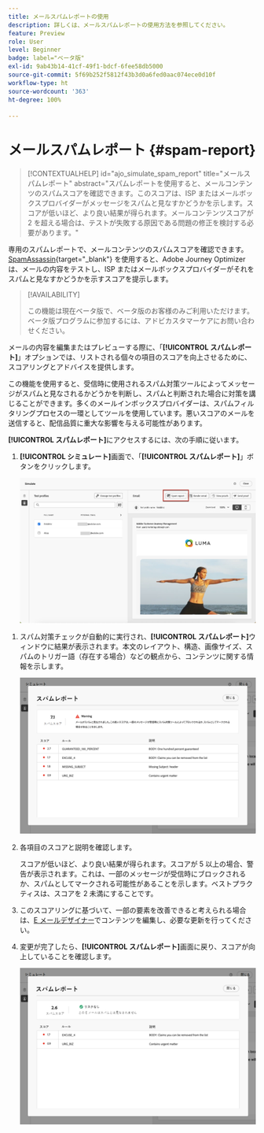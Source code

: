 ```yaml
---
title: メールスパムレポートの使用
description: 詳しくは、メールスパムレポートの使用方法を参照してください。
feature: Preview
role: User
level: Beginner
badge: label="ベータ版"
exl-id: 9ab43b14-41cf-49f1-bdcf-6fee58db5000
source-git-commit: 5f69b252f5812f43b3d0a6fed0aac074ece0d10f
workflow-type: ht
source-wordcount: '363'
ht-degree: 100%

---
```


# メールスパムレポート {#spam-report}

>[!CONTEXTUALHELP]
>id="ajo_simulate_spam_report"
>title="メールスパムレポート"
>abstract="スパムレポートを使用すると、メールコンテンツのスパムスコアを確認できます。このスコアは、ISP またはメールボックスプロバイダーがメッセージをスパムと見なすかどうかを示します。スコアが低いほど、より良い結果が得られます。メールコンテンツスコアが 2 を超える場合は、テストが失敗する原因である問題の修正を検討する必要があります。"

専用のスパムレポートで、メールコンテンツのスパムスコアを確認できます。[SpamAssassin](https://spamassassin.apache.org/){target="_blank"} を使用すると、Adobe Journey Optimizer は、メールの内容をテストし、ISP またはメールボックスプロバイダーがそれをスパムと見なすかどうかを示すスコアを提示します。

>[!AVAILABILITY]
>
>この機能は現在ベータ版で、ベータ版のお客様のみご利用いただけます。ベータ版プログラムに参加するには、アドビカスタマーケアにお問い合わせください。

メールの内容を編集またはプレビューする際に、「**[!UICONTROL スパムレポート]**」オプションでは、リストされる個々の項目のスコアを向上させるために、スコアリングとアドバイスを提供します。

この機能を使用すると、受信時に使用されるスパム対策ツールによってメッセージがスパムと見なされるかどうかを判断し、スパムと判断された場合に対策を講じることができます。多くのメールインボックスプロバイダーは、スパムフィルタリングプロセスの一環としてツールを使用しています。悪いスコアのメールを送信すると、配信品質に重大な影響を与える可能性があります。

**[!UICONTROL スパムレポート]**&#x200B;にアクセスするには、次の手順に従います。

1. **[!UICONTROL シミュレート]**&#x200B;画面で、「**[!UICONTROL スパムレポート]**」ボタンをクリックします。

   ![](assets/spam-report-button.png)

<!--
    You can also open the [Email Designer](../email/content-from-scratch.md), click the **[!UICONTROL More]** button and select **[!UICONTROL Check spam score]** from the menu.

    ![](assets/spam-report-check-score.png)
-->

1. スパム対策チェックが自動的に実行され、**[!UICONTROL スパムレポート]**&#x200B;ウィンドウに結果が表示されます。本文のレイアウト、構造、画像サイズ、スパムのトリガー語（存在する場合）などの観点から、コンテンツに関する情報を示します。

   ![](assets/spam-report-high-score.png)

1. 各項目のスコアと説明を確認します。

   スコアが低いほど、より良い結果が得られます。スコアが 5 以上の場合、警告が表示されます。これは、一部のメッセージが受信時にブロックされるか、スパムとしてマークされる可能性があることを示します。ベストプラクティスは、スコアを 2 未満にすることです。

1. このスコアリングに基づいて、一部の要素を改善できると考えられる場合は、[E メールデザイナー](../email/content-from-scratch.md)でコンテンツを編集し、必要な更新を行ってください。

1. 変更が完了したら、**[!UICONTROL スパムレポート]**&#x200B;画面に戻り、スコアが向上していることを確認します。

   ![](assets/spam-report-low-score.png)

<!--You can also check the message's alerts for warnings on potential risk of spam detection. Follow the steps below.

1. Click the **[!UICONTROL Alerts]** button on top right of the screen. [Learn more on email alerts](../email/create-email.md#check-email-alerts)

1. If **[!UICONTROL Spam checker alert]** is displayed, you should check your content for a potential risk of spam using the **[!UICONTROL Spam report]** feature as detailed above.

    ![](assets/spam-report-alert.png)
-->
